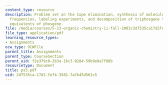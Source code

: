 ```yaml
---
content_type: resource
description: Problem set on the Cope elimination, synthesis of molecules, IR stretching
  frequencies, labeling experiments, and decomposition of triphosgene to form three
  equivalents of phosgene.
file: /media/courses/5-13-organic-chemistry-ii-fall-2003/2d7535ca17d2fef435817afb45d561c5_ps5.pdf
file_type: application/pdf
learning_resource_types:
- Assignments
ocw_type: OCWFile
parent_title: Assignments
parent_type: CourseSection
parent_uid: f2e379c0-2b3a-16c3-0284-59b9e0a7f88b
resourcetype: Document
title: ps5.pdf
uid: 2d7535ca-17d2-fef4-3581-7afb45d561c5
---
```

